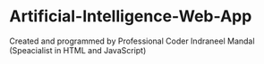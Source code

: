 # Artificial-Intelligence-Web-App
Created and programmed by Professional Coder Indraneel Mandal (Speacialist in HTML and JavaScript)
